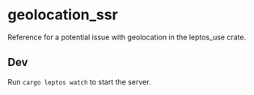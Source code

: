# geolocation_ssr

Reference for a potential issue with geolocation in the leptos_use crate.

## Dev

Run `cargo leptos watch` to start the server.
